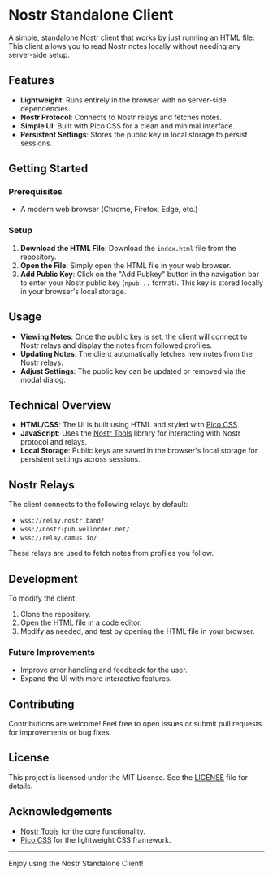 # Nostr Standalone Client

A simple, standalone Nostr client that works by just running an HTML file. This client allows you to read Nostr notes locally without needing any server-side setup.

## Features

- **Lightweight**: Runs entirely in the browser with no server-side dependencies.
- **Nostr Protocol**: Connects to Nostr relays and fetches notes.
- **Simple UI**: Built with Pico CSS for a clean and minimal interface.
- **Persistent Settings**: Stores the public key in local storage to persist sessions.

## Getting Started

### Prerequisites

- A modern web browser (Chrome, Firefox, Edge, etc.)

### Setup

1. **Download the HTML File**: Download the `index.html` file from the repository.
2. **Open the File**: Simply open the HTML file in your web browser.
3. **Add Public Key**: Click on the "Add Pubkey" button in the navigation bar to enter your Nostr public key (`npub...` format). This key is stored locally in your browser's local storage.

## Usage

- **Viewing Notes**: Once the public key is set, the client will connect to Nostr relays and display the notes from followed profiles.
- **Updating Notes**: The client automatically fetches new notes from the Nostr relays.
- **Adjust Settings**: The public key can be updated or removed via the modal dialog.

## Technical Overview

- **HTML/CSS**: The UI is built using HTML and styled with [Pico CSS](https://picocss.com/).
- **JavaScript**: Uses the [Nostr Tools](https://github.com/fiatjaf/nostr-tools) library for interacting with Nostr protocol and relays.
- **Local Storage**: Public keys are saved in the browser's local storage for persistent settings across sessions.

## Nostr Relays

The client connects to the following relays by default:

- `wss://relay.nostr.band/`
- `wss://nostr-pub.wellorder.net/`
- `wss://relay.damus.io/`

These relays are used to fetch notes from profiles you follow.

## Development

To modify the client:

1. Clone the repository.
2. Open the HTML file in a code editor.
3. Modify as needed, and test by opening the HTML file in your browser.

### Future Improvements

- Improve error handling and feedback for the user.
- Expand the UI with more interactive features.

## Contributing

Contributions are welcome! Feel free to open issues or submit pull requests for improvements or bug fixes.

## License

This project is licensed under the MIT License. See the [LICENSE](https://github.com/talvasconcelos/litestr/blob/master/LICENSE.md) file for details.

## Acknowledgements

- [Nostr Tools](https://github.com/fiatjaf/nostr-tools) for the core functionality.
- [Pico CSS](https://picocss.com/) for the lightweight CSS framework.

---

Enjoy using the Nostr Standalone Client!
